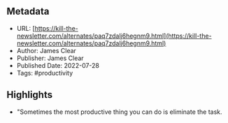 ## Metadata
* URL: [https://kill-the-newsletter.com/alternates/paq7zdalj6hegnm9.html](https://kill-the-newsletter.com/alternates/paq7zdalj6hegnm9.html)
* Author: James Clear
* Publisher: James Clear
* Published Date: 2022-07-28
* Tags: #productivity

## Highlights
* "Sometimes the most productive thing you can do is eliminate the task.
